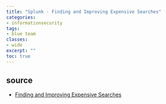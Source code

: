 ```yaml
---
title: "Splunk - Finding and Improving Expensive Searches"
categories: 
- informationsecurity
tags:
- blue team
classes: 
- wide
excerpt: "" 
toc: true
--- 
```


## source

* [Finding and Improving Expensive Searches][def]

[def]: https://conf.splunk.com/files/2022/slides/PLA1162B.pdf
